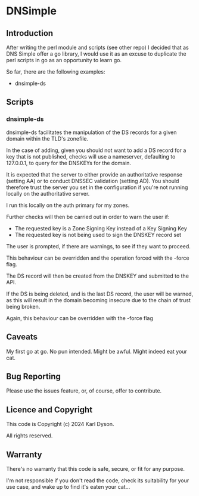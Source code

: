 # DNSimple

## Introduction

After writing the perl module and scripts (see other repo) I decided that as
DNS Simple offer a go library, I would use it as an excuse to duplicate the
perl scripts in go as an opportunity to learn go.

So far, there are the following examples:

* dnsimple-ds

## Scripts

### dnsimple-ds

dnsimple-ds facilitates the manipulation of the DS records for a given domain
within the TLD's zonefile.

In the case of adding, given you should not want to add a DS record for a key
that is not published, checks will use a nameserver, defaulting to 127.0.0.1,
to query for the DNSKEYs for the domain.

It is expected that the server to either provide an authoritative response
(setting AA) or to conduct DNSSEC validation (setting AD). You should therefore
trust the server you set in the configuration if you're not running locally on
the authoritative server.

I run this locally on the auth primary for my zones.

Further checks will then be carried out in order to warn the user if:

* The requested key is a Zone Signing Key instead of a Key Signing Key
* The requested key is not being used to sign the DNSKEY record set

The user is prompted, if there are warnings, to see if they want to proceed.

This behaviour can be overridden and the operation forced with the -force flag.

The DS record will then be created from the DNSKEY and submitted to the API.

If the DS is being deleted, and is the last DS record, the user will be warned,
as this will result in the domain becoming insecure due to the chain of trust
being broken.

Again, this behaviour can be overridden with the -force flag

## Caveats

My first go at go. No pun intended. Might be awful. Might indeed eat your cat.

## Bug Reporting

Please use the issues feature, or, of course, offer to contribute.

## Licence and Copyright

This code is Copyright (c) 2024 Karl Dyson.

All rights reserved.

## Warranty

There's no warranty that this code is safe, secure, or fit for any purpose.

I'm not responsible if you don't read the code, check its suitability for your
use case, and wake up to find it's eaten your cat...
